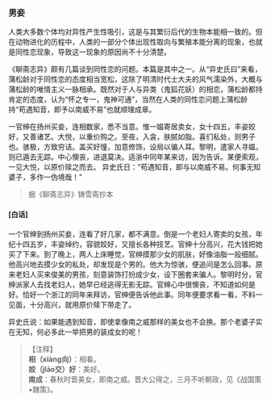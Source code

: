 <script type="text/javascript">
    var head = document.getElementsByTagName('head')[0];
    cssURL = '/public/liao.css';
    linkTag = document.createElement('link');
    linkTag.href = cssURL;
    linkTag.setAttribute('type','text/css');
    linkTag.setAttribute('rel','stylesheet');
    head.appendChild(linkTag);
</script>
### 男妾

人类大多数个体均对异性产生性吸引，这是与其繁衍后代的生物本能相一致的。但在动物进化的历程中，人类的一部分个体出现性取向与繁殖本能分离的现象，也就是同性恋现象，导致这一现象的原因尚不十分清楚。

《聊斋志异》颇有几篇谈到同性恋的问题。本篇是其中之一。从“异史氏曰”来看，蒲松龄对于同性恋的态度相当宽松，这除了明清时代士大夫的风气濡染外，大概与蒲松龄的唯情主义一脉相承。既然对于人与异类（鬼狐花妖）的相恋，蒲松龄都持肯定的态度，认为“怀之专一，鬼神可通”，当然在人类的同性恋问题上蒲松龄持“苟遇知音，即予以南威不易”也就顺理成章。

一官绅在扬州买妾，连相数家，悉不当意。惟一媪寄居卖女，女十四五，丰姿姣好，又善诸艺。大悦，以重价购之。至夜，入衾，肤腻如脂。喜们私处，则男子也。骇极，方致穷诘。盖买好憧，加意修饰，设局以骗人耳。黎明，遣家人寻媪，则已遁去无踪。中心懊丧，进退莫决。适浙中同年某来访，因为告诉。某便索观，一见大悦，以原价赎之而去。
异史氏日：“苟遇知音，即与以南威不易。何事无知婆子，多作一伪境哉！”

</section>

> 据《聊斋志异》铸雪斋抄本

#### [白话]
<aside>

一个官绅到扬州买妾，连看了好几家，都不满意。倒是一个老妇人寄卖的女孩，年纪十四五岁，丰姿绰约，容貌姣好，又擅长各种技艺。官绅十分高兴，花大钱把她买了下来。到了晚上，两人上床睡觉，官绅摸那少女的肌肤，好像油脂一般细腻。他高兴地去摸少女的私处，却发现是个男的。他大为惊骇，便追问是怎么回事。原来老妇人买来俊美的男孩，刻意装饰打扮成少女，设下圈套来骗人。黎明时分，官绅派家人去找老妇人，她早已经逃得无影无踪。官绅心中很懊丧，不知道如何是好。恰好一个浙江的同年来拜访，官绅便告诉他此事。同年便要求看一看，不料一见面，十分高兴，就用原价赎下带走了。

异史氏说：如果能遇到知音，即使拿像南之威那样的美女也不会换。那个老婆子实在无知，何必多此一举把男的装成女的呢！

</aside>

> 【注释】  
<b>相（xiàng向）</b>：相看。  
<b>姣（jlāo交）好</b>：美好。  
<b>南成</b>：春秋时晋美女，即南之威。晋大公得之，三月不听朝政，见《战国策•魏策》。  
